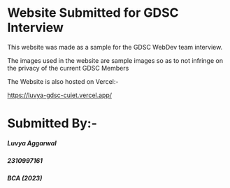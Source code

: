 Website Submitted for GDSC Interview
====================================
This website was made as a sample for the GDSC WebDev team interview.

The images used in the website are sample images so as to not infringe on the privacy of the current GDSC Members

The Website is also hosted on Vercel:-

https://luvya-gdsc-cuiet.vercel.app/


Submitted By:-
==============
##### Luvya Aggarwal
##### 2310997161
##### BCA (2023)